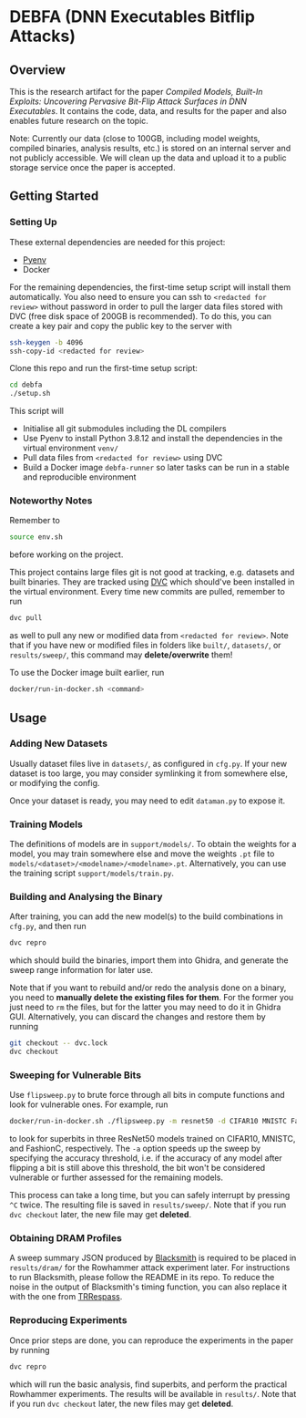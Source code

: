 # DEBFA (DNN Executables Bitflip Attacks)

## Overview

This is the research artifact for the paper *Compiled Models, Built-In
Exploits: Uncovering Pervasive Bit-Flip Attack Surfaces in DNN Executables*.
It contains the code, data, and results for the paper and also enables future
research on the topic.

Note: Currently our data (close to 100GB, including model weights, compiled
binaries, analysis results, etc.) is stored on an internal server and not
publicly accessible.
We will clean up the data and upload it to a public storage service once the
paper is accepted.

## Getting Started

### Setting Up

These external dependencies are needed for this project:

* [Pyenv](https://github.com/pyenv/pyenv#getting-pyenv)
* Docker

For the remaining dependencies, the first-time setup script will install them
automatically.
You also need to ensure you can ssh to `<redacted for review>` without password in order to
pull the larger data files stored with DVC (free disk space of 200GB is
recommended). To do this, you can create a key pair and copy the public key to
the server with

```sh
ssh-keygen -b 4096
ssh-copy-id <redacted for review>
```

Clone this repo and run the first-time setup script:

```sh
cd debfa
./setup.sh
```

This script will

* Initialise all git submodules including the DL compilers
* Use Pyenv to install Python 3.8.12 and install the dependencies in the
  virtual environment `venv/`
* Pull data files from `<redacted for review>` using DVC
* Build a Docker image `debfa-runner` so later tasks can be run in a stable
  and reproducible environment

### Noteworthy Notes

Remember to

```sh
source env.sh
```

before working on the project.

This project contains large files git is not good at tracking, e.g. datasets
and built binaries. They are tracked using [DVC](https://dvc.org/) which
should've been installed in the virtual environment. Every time new commits are
pulled, remember to run

```sh
dvc pull
```

as well to pull any new or modified data from `<redacted for review>`. Note that if you
have new or modified files in folders like `built/`, `datasets/`, or
`results/sweep/`, this command may **delete/overwrite** them!

To use the Docker image built earlier, run

```sh
docker/run-in-docker.sh <command>
```

## Usage

### Adding New Datasets

Usually dataset files live in `datasets/`, as configured in `cfg.py`. If your
new dataset is too large, you may consider symlinking it from somewhere else,
or modifying the config.

Once your dataset is ready, you may need to edit `dataman.py` to expose it.

### Training Models

The definitions of models are in `support/models/`. To obtain the weights for a
model, you may train somewhere else and move the weights `.pt` file to
`models/<dataset>/<modelname>/<modelname>.pt`. Alternatively, you can use the
training script `support/models/train.py`.

### Building and Analysing the Binary

After training, you can add the new model(s) to the build combinations in
`cfg.py`, and then run

```sh
dvc repro
```

which should build the binaries, import them into Ghidra, and generate the
sweep range information for later use.

Note that if you want to rebuild and/or redo the analysis done on a binary, you
need to **manually delete the existing files for them**. For the former you
just need to `rm` the files, but for the latter you may need to do it in Ghidra
GUI. Alternatively, you can discard the changes and restore them by running

```sh
git checkout -- dvc.lock
dvc checkout
```

### Sweeping for Vulnerable Bits

Use `flipsweep.py` to brute force through all bits in compute functions and
look for vulnerable ones. For example, run

```sh
docker/run-in-docker.sh ./flipsweep.py -m resnet50 -d CIFAR10 MNISTC FashionC -a 50
```

to look for superbits in three ResNet50 models trained on CIFAR10, MNISTC, and
FashionC, respectively. The `-a` option speeds up the sweep by specifying the
accuracy threshold, i.e. if the accuracy of any model after flipping a bit is
still above this threshold, the bit won't be considered vulnerable or further
assessed for the remaining models.

This process can take a long time, but you can safely interrupt by pressing
`^C` twice. The resulting file is saved in `results/sweep/`. Note that if you
run `dvc checkout` later, the new file may get **deleted**.

### Obtaining DRAM Profiles

A sweep summary JSON produced by
[Blacksmith](https://github.com/comsec-group/blacksmith) is required to be
placed in `results/dram/` for the Rowhammer attack experiment later.
For instructions to run Blacksmith, please follow the README in its repo.
To reduce the noise in the output of Blacksmith's timing function, you can also
replace it with the one from [TRRespass](https://github.com/vusec/trrespass).

### Reproducing Experiments

Once prior steps are done, you can reproduce the experiments in the paper by
running

```sh
dvc repro
```

which will run the basic analysis, find superbits, and perform the practical
Rowhammer experiments.
The results will be available in `results/`. Note that if you run `dvc
checkout` later, the new files may get **deleted**.

